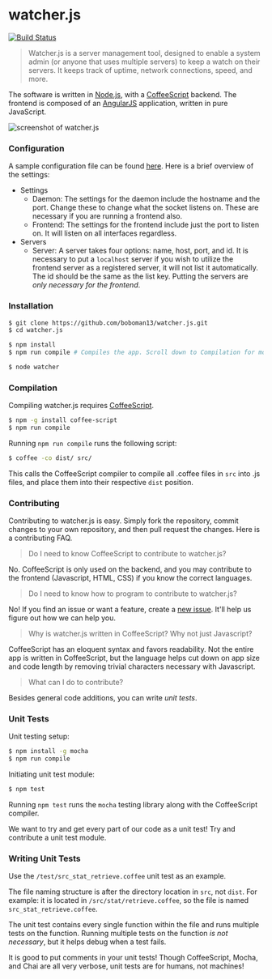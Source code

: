 watcher.js
=====
[![Build Status](https://travis-ci.org/boboman13/watcher.js.svg)](https://travis-ci.org/boboman13/watcher.js)

> Watcher.js is a server management tool, designed to enable a system admin (or anyone that uses multiple servers) to keep a watch on their servers. It keeps track of uptime, network connections, speed, and more.

The software is written in [Node.js](http://nodes.org "NodeJS"), with a [CoffeeScript](http://coffeescript.org "CoffeeScript") backend. The frontend is composed of an [AngularJS](https://angularjs.org/) application, written in pure JavaScript.

![screenshot of watcher.js](http://upimg.me/724128926c73ff30ffacb1ab30996b51.png)

### Configuration
A sample configuration file can be found [here](https://github.com/boboman13/watcher.js/blob/master/app.yml). Here is a brief overview of the settings:
* Settings
	* Daemon: The settings for the daemon include the hostname and the port. Change these to change what the socket listens on. These are necessary if you are running a frontend also.
	* Frontend: The settings for the frontend include just the port to listen on. It will listen on all interfaces regardless.
* Servers
	* Server: A server takes four options: name, host, port, and id. It is necessary to put a `localhost` server if you wish to utilize the frontend server as a registered server, it will not list it automatically. The id should be the same as the list key. Putting the servers are *only necessary for the frontend*.

### Installation
```bash
$ git clone https://github.com/boboman13/watcher.js.git
$ cd watcher.js

$ npm install
$ npm run compile # Compiles the app. Scroll down to Compilation for more information.

$ node watcher
```

### Compilation
Compiling watcher.js requires [CoffeeScript](http://coffeescript.org).
```bash
$ npm -g install coffee-script
$ npm run compile
```
Running `npm run compile` runs the following script:
```bash
$ coffee -co dist/ src/
```
This calls the CoffeeScript compiler to compile all .coffee files in `src` into .js files, and place them into their respective `dist` position.

### Contributing
Contributing to watcher.js is easy. Simply fork the repository, commit changes to your own repository, and then pull request the changes. Here is a contributing FAQ.

> Do I need to know CoffeeScript to contribute to watcher.js?

No. CoffeeScript is only used on the backend, and you may contribute to the frontend (Javascript, HTML, CSS) if you know the correct languages.

> Do I need to know how to program to contribute to watcher.js?

No! If you find an issue or want a feature, create a [new issue](https://github.com/boboman13/watcher.js/issues). It'll help us figure out how we can help you.

> Why is watcher.js written in CoffeeScript? Why not just Javascript?

CoffeeScript has an eloquent syntax and favors readability. Not the entire app is written in CoffeeScript, but the language helps cut down on app size and code length by removing trivial characters necessary with Javascript.

> What can I do to contribute?

Besides general code additions, you can write *unit tests*.

### Unit Tests
Unit testing setup:
```bash
$ npm install -g mocha
$ npm run compile
```
Initiating unit test module:
```bash
$ npm test
```
Running `npm test` runs the `mocha` testing library along with the CoffeeScript compiler.

We want to try and get every part of our code as a unit test! Try and contribute a unit test module.

### Writing Unit Tests
Use the `/test/src_stat_retrieve.coffee` unit test as an example.

The file naming structure is after the directory location in `src`, not `dist`. For example: it is located in `/src/stat/retrieve.coffee`, so the file is named `src_stat_retrieve.coffee`.

The unit test contains every single function within the file and runs multiple tests on the function. Running multiple tests on the function *is not necessary*, but it helps debug when a test fails.

It is good to put comments in your unit tests! Though CoffeeScript, Mocha, and Chai are all very verbose, unit tests are for humans, not machines!